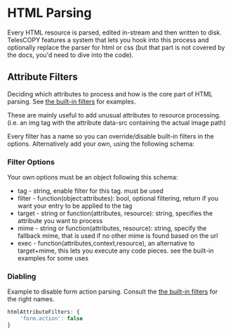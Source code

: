 # HTML Parsing

Every HTML resource is parsed, edited in-stream and then written to disk. TelesCOPY features a system that lets you hook into this process and optionally replace the parser for html or css (but that part is not covered by the docs, you'd need to dive into the code).

## Attribute Filters

Deciding which attributes to process and how is the core part of HTML parsing. See [the built-in filters](../Source/HtmlAttributeFilters.js) for examples.

These are mainly useful to add unusual attributes to resource processing. (i.e. an img tag with the attribute data-src containing the actual image path)

Every filter has a name so you can override/disable built-in filters in the options. Alternatively add your own, using the following schema:

### Filter Options

Your own options must be an object following this schema:

 * tag - string, enable filter for this tag. must be used
 * filter - function(object:attributes): bool, optional filtering, return if you want your entry to be applied to the tag
 * target - string or function(attributes, resource): string, specifies the attribute you want to process
 * mime - string or function(attributes, resource): string, specify the fallback mime, that is used if no other mime is found based on the url
 * exec - function(attributes,context,resource), an alternative to target+mime, this lets you execute any code pieces. see the built-in examples for some uses


### Diabling

Example to disable form action parsing. Consult the [the built-in filters](../Source/HtmlAttributeFilters.js) for the right names.

```js
htmlAttributeFilters: {
	'form.action': false
}
```